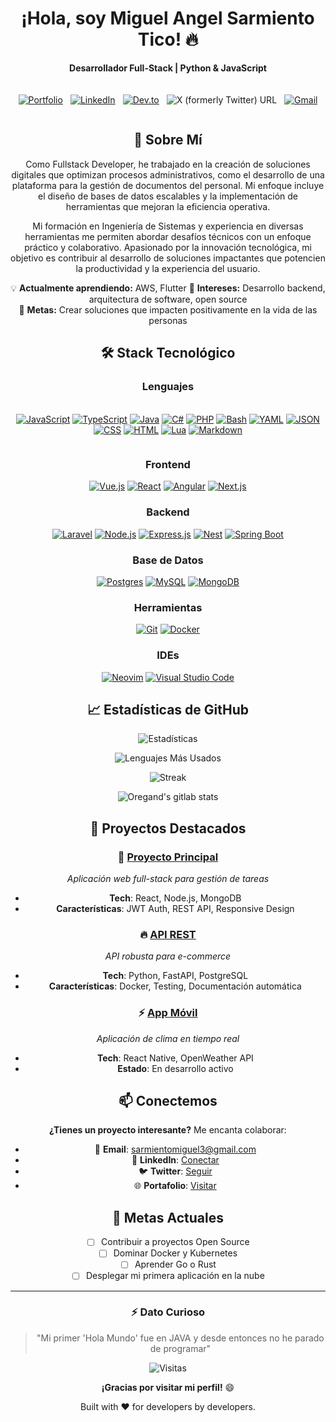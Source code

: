 <!-- Cabecera con banner -->
<div align="center">

# ¡Hola, soy Miguel Angel Sarmiento Tico! 🔥
**Desarrollador Full-Stack | Python & JavaScript**

<div style="display: flex; flex-direction: row; justify-content: center; align-items: center; gap: 12px; flex-wrap: wrap; margin: 20px 0;">
<div>

[![Portfolio](https://img.shields.io/badge/Portafolio-000000?style=for-the-badge&logo=About.me&logoColor=white)](https://tu-sitio.com)

</div>

<div>

[![LinkedIn](https://custom-icon-badges.demolab.com/badge/LinkedIn-0A66C2?logo=linkedin-white&logoColor=fff)](https://www.linkedin.com/in/miguel-sarmiento-tico/)

</div>
<div>

[![Dev.to](https://img.shields.io/badge/Dev.to-0A0A0A?logo=devdotto&logoColor=white)](https://dev.to/sarmientomiguel3)

</div>
<div>

![X (formerly Twitter) URL](https://img.shields.io/twitter/url?url=https%3A%2F%2Fx.com%2FMiguelS23484737)

</div>
<div>

[![Gmail](https://img.shields.io/badge/Gmail-D14836?logo=gmail&logoColor=white)](mailto:sarmientomiguel3@gmail.com)
</div>

</div>


## 🚀 Sobre Mí

Como Fullstack Developer, he trabajado en la creación de soluciones digitales que optimizan procesos administrativos, como el desarrollo de una plataforma para la gestión de documentos del personal. Mi enfoque incluye el diseño de bases de datos escalables y la implementación de herramientas que mejoran la eficiencia operativa. 

Mi formación en Ingeniería de Sistemas y experiencia en diversas herramientas me permiten abordar desafíos técnicos con un enfoque práctico y colaborativo. Apasionado por la innovación tecnológica, mi objetivo es contribuir al desarrollo de soluciones impactantes que potencien la productividad y la experiencia del usuario.

💡 **Actualmente aprendiendo:** AWS, Flutter
🎯 **Intereses:** Desarrollo backend, arquitectura de software, open source  
🚀 **Metas:** Crear soluciones que impacten positivamente en la vida de las personas

## 🛠️ Stack Tecnológico

### **Lenguajes**
<div style="display: flex; flex-direction: row; justify-content: center; align-items: center; gap: 12px; flex-wrap: wrap; margin: 20px 0;">

[![JavaScript](https://img.shields.io/badge/JavaScript-F7DF1E?logo=javascript&logoColor=000)](#)
[![TypeScript](https://img.shields.io/badge/TypeScript-3178C6?logo=typescript&logoColor=fff)](#)
[![Java](https://img.shields.io/badge/Java-%23ED8B00.svg?logo=openjdk&logoColor=white)](#)
[![C#](https://custom-icon-badges.demolab.com/badge/C%23-%23239120.svg?logo=cshrp&logoColor=white)](#)
[![PHP](https://img.shields.io/badge/php-%23777BB4.svg?&logo=php&logoColor=white)](#)
[![Bash](https://img.shields.io/badge/Bash-4EAA25?logo=gnubash&logoColor=fff)](#)
[![YAML](https://img.shields.io/badge/YAML-CB171E?logo=yaml&logoColor=fff)](#)
[![JSON](https://img.shields.io/badge/JSON-000?logo=json&logoColor=fff)](#)
[![CSS](https://img.shields.io/badge/CSS-639?logo=css&logoColor=fff)](#)
[![HTML](https://img.shields.io/badge/HTML-%23E34F26.svg?logo=html5&logoColor=white)](#)
[![Lua](https://img.shields.io/badge/Lua-%232C2D72.svg?logo=lua&logoColor=white)](#)
[![Markdown](https://img.shields.io/badge/Markdown-%23000000.svg?logo=markdown&logoColor=white)](#)

</div>

### **Frontend**
[![Vue.js](https://img.shields.io/badge/Vue.js-4FC08D?logo=vuedotjs&logoColor=fff)](#)
[![React](https://img.shields.io/badge/React-%2320232a.svg?logo=react&logoColor=%2361DAFB)](#)
[![Angular](https://img.shields.io/badge/Angular-%23DD0031.svg?logo=angular&logoColor=white)](#)
[![Next.js](https://img.shields.io/badge/Next.js-black?logo=next.js&logoColor=white)](#)

### **Backend**
[![Laravel](https://img.shields.io/badge/Laravel-%23FF2D20.svg?logo=laravel&logoColor=white)](#)
[![Node.js](https://img.shields.io/badge/Node.js-6DA55F?logo=node.js&logoColor=white)](#)
[![Express.js](https://img.shields.io/badge/Express.js-%23404d59.svg?logo=express&logoColor=%2361DAFB)](#)
[![Nest](https://img.shields.io/badge/Nest.js-%23E0234E.svg?logo=nestjs&logoColor=white)](#)
[![Spring Boot](https://img.shields.io/badge/Spring%20Boot-6DB33F?logo=springboot&logoColor=fff)](#)

### **Base de Datos**
[![Postgres](https://img.shields.io/badge/Postgres-%23316192.svg?logo=postgresql&logoColor=white)](#)
[![MySQL](https://img.shields.io/badge/MySQL-4479A1?logo=mysql&logoColor=fff)](#)
[![MongoDB](https://img.shields.io/badge/MongoDB-%234ea94b.svg?logo=mongodb&logoColor=white)](#)

### **Herramientas**
[![Git](https://img.shields.io/badge/Git-F05032?logo=git&logoColor=fff)](#)
[![Docker](https://img.shields.io/badge/Docker-2496ED?logo=docker&logoColor=fff)](#)

### **IDEs**
[![Neovim](https://img.shields.io/badge/Neovim-57A143?logo=neovim&logoColor=fff)](#)
[![Visual Studio Code](https://custom-icon-badges.demolab.com/badge/Visual%20Studio%20Code-0078d7.svg?logo=vsc&logoColor=white)](#)

## 📈 Estadísticas de GitHub

<div align="center">
  
![Estadísticas](https://github-readme-stats.vercel.app/api?username=miguelsarmientotico&show_icons=true&theme=radical&hide_border=true)

![Lenguajes Más Usados](https://github-readme-stats.vercel.app/api/top-langs/?username=miguelsarmientotico&layout=compact&theme=radical&hide_border=true)

![Streak](https://github-readme-streak-stats.herokuapp.com/?user=miguelsarmientotico&theme=radical&hide_border=true)

![Oregand's gitlab stats](https://gitlab-readme-stats-flax.vercel.app/api?username=miguelarch)


</div>

## 💼 Proyectos Destacados

### 🚀 [**Proyecto Principal**](https://github.com/TU_USUARIO/proyecto-principal)
_Aplicación web full-stack para gestión de tareas_
- **Tech**: React, Node.js, MongoDB
- **Características**: JWT Auth, REST API, Responsive Design

### 🔥 [**API REST**](https://github.com/TU_USUARIO/api-rest)
_API robusta para e-commerce_
- **Tech**: Python, FastAPI, PostgreSQL
- **Características**: Docker, Testing, Documentación automática

### ⚡ [**App Móvil**](https://github.com/TU_USUARIO/app-movil)
_Aplicación de clima en tiempo real_
- **Tech**: React Native, OpenWeather API
- **Estado**: En desarrollo activo

## 📫 Conectemos

**¿Tienes un proyecto interesante?** Me encanta colaborar:

- 📧 **Email**: [sarmientomiguel3@gmail.com](mailto:sarmientomiguel3@gmail.com)
- 💼 **LinkedIn**: [Conectar](https://www.linkedin.com/in/miguel-sarmiento-tico/)
- 🐦 **Twitter**: [Seguir](https://twitter.com/tu-usuario)
- 🌐 **Portafolio**: [Visitar](https://tu-sitio.com)

## 🎯 Metas Actuales

- [ ] Contribuir a proyectos Open Source
- [ ] Dominar Docker y Kubernetes
- [ ] Aprender Go o Rust
- [ ] Desplegar mi primera aplicación en la nube

---

<div align="center">

### ⚡ **Dato Curioso**
> "Mi primer 'Hola Mundo' fue en JAVA y desde entonces no he parado de programar"

![Visitas](https://komarev.com/ghpvc/?username=miguelsarmientotico&color=blueviolet&style=flat-square)

**¡Gracias por visitar mi perfil!** 😄

</div>
Built with ❤️ for developers by developers.

